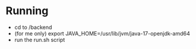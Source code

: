 # Running 
- cd to /backend
- (for me only) export JAVA_HOME=/usr/lib/jvm/java-17-openjdk-amd64
- run the run.sh script
